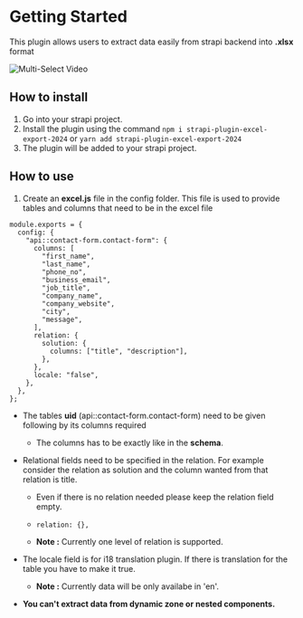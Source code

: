 <!-- # Excel Export

This plugin allows users to generate and download excel files directly from their strapi application, streamlining data management and analysis. With intuitive configuration options, users can define the data to be included in the excel file.The plugin is designed to be user-friendly, offering a seamless experience for both developers and end-users. -->

# Getting Started

This plugin allows users to extract data easily from strapi backend into **.xlsx** format

![Multi-Select Video](./screenshots/working.gif)

## How to install

1.  Go into your strapi project.
2.  Install the plugin using the command `npm i strapi-plugin-excel-export-2024` or `yarn add strapi-plugin-excel-export-2024`
3.  The plugin will be added to your strapi project.

## How to use

1.  Create an **excel.js** file in the config folder. This file is used to provide tables and columns that need to be in the excel file

```
module.exports = {
  config: {
    "api::contact-form.contact-form": {
      columns: [
        "first_name",
        "last_name",
        "phone_no",
        "business_email",
        "job_title",
        "company_name",
        "company_website",
        "city",
        "message",
      ],
      relation: {
        solution: {
          columns: ["title", "description"],
        },
      },
      locale: "false",
    },
  },
};
```

- The tables **uid** (api::contact-form.contact-form) need to be given following by its columns required
  - The columns has to be exactly like in the **schema**.
- Relational fields need to be specified in the relation. For example consider the relation as solution and the column wanted from that relation is title.

  - Even if there is no relation needed please keep the relation field empty.

  - `relation: {},`

  - **Note :** Currently one level of relation is supported.

- The locale field is for i18 translation plugin. If there is translation for the table you have to make it true.

  - **Note :** Currently data will be only availabe in 'en'.

- **You can't extract data from dynamic zone or nested components.**
